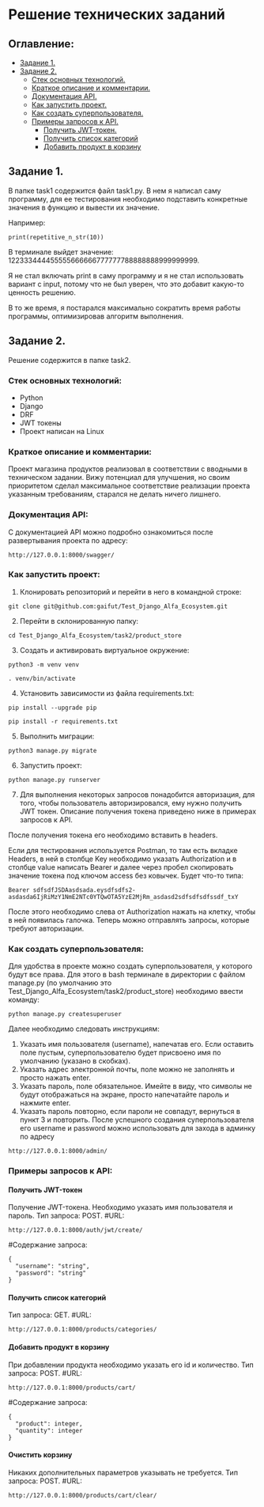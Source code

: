 # Решение технических заданий

## Оглавление:
- [Задание 1.](#Задание-1)
- [Задание 2.](#Задание-2)
  - [Стек основных технологий.](#Стек-основных-технологий)
  - [Краткое описание и комментарии.](#Краткое-описание-и-комментарии)
  - [Документация API.](#Документация-API)
  - [Как запустить проект.](#Как-запустить-проект)
  - [Как создать суперпользователя.](#Как-создать-суперпользователя)
  - [Примеры запросов к API.](#Примеры-запросов-к-API)
    - [Получить JWT-токен.](#Получить-JWT-токен)
    - [Получить список категорий](#Получить-список-категорий)
    - [Добавить продукт в корзину](#Добавить-продукт-в-корзину)
    

## Задание 1.
В папке task1 содержится файл task1.py. В нем я написал саму программу, для ее тестирования необходимо подставить конкретные значения в функцию и вывести их значение.

Например:
```
print(repetitive_n_str(10))
```
В терминале выйдет значение: 122333444455555666666777777788888888999999999.

Я не стал включать print в саму программу и я не стал использовать вариант с input, потому что не был уверен, что это добавит какую-то ценность решению.

В то же время, я постарался максимально сократить время работы программы, оптимизировав алгоритм выполнения.

## Задание 2.
Решение содержится в папке task2.

### Стек основных технологий:
- Python
- Django
- DRF
- JWT токены
- Проект написан на Linux

### Краткое описание и комментарии:
Проект магазина продуктов реализовал в соответствии с вводными в техническом задании. Вижу потенциал для улучшения, но своим приоритетом сделал максимальное соответствие реализации проекта указанным требованиям, старался не делать ничего лишнего.

### Документация API:
С документацией API можно подробно ознакомиться после развертывания проекта по адресу:
```
http://127.0.0.1:8000/swagger/
```

### Как запустить проект:

1. Клонировать репозиторий и перейти в него в командной строке:

```
git clone git@github.com:gaifut/Test_Django_Alfa_Ecosystem.git
```
2. Перейти в склонированную папку:
```
cd Test_Django_Alfa_Ecosystem/task2/product_store
```

3. Cоздать и активировать виртуальное окружение:

```
python3 -m venv venv
```

```
. venv/bin/activate
```

4. Установить зависимости из файла requirements.txt:

```
pip install --upgrade pip
```

```
pip install -r requirements.txt
```

5. Выполнить миграции:

```
python3 manage.py migrate
```

6. Запустить проект:

```
python manage.py runserver
```
7. Для выполнения некоторых запросов понадобится авторизация, для того, чтобы пользователь авторизировался, ему нужно получить JWT токен. Описание получения токена приведено ниже в примерах запросов к API.

После получения токена его необходимо вставить в headers. 

Если для тестирования используется Postman, то там есть вкладке Headers, в ней в столбце Key необходимо указать Authorization и в столбце value написать Bearer и далее через пробел скопировать значение токена под ключом access без ковычек. Будет что-то типа:
```
Bearer sdfsdfJSDAasdsada.eysdfsdfs2-asdasda6IjRiMzY1NmE2NTc0YTQwOTA5YzE2MjRm_asdasd2sdfsdfsdfssdf_txY
```
После этого необходимо слева от Authorization нажать на клетку, чтобы в ней появилась галочка. Теперь можно отправлять запросы, которые требуют авторизации.

### Как создать суперпользователя:
Для удобства в проекте можно создать суперпользователя, у которого будут все права. Для этого в bash терминале в директории с файлом manage.py (по умолчанию это Test_Django_Alfa_Ecosystem/task2/product_store) необходимо ввести команду:
```
python manage.py createsuperuser

```
Далее необходимо следовать инструкциям:
1) Указать имя пользователя (username), напечатав его. Если оставить поле пустым, суперпользователю будет присвоено имя по умолчанию (указано в скобках).
2) Указать адрес электронной почты, поле можно не заполнять и просто нажать enter.
3) Указать пароль, поле обязательное. Имейте в виду, что символы не будут отображаться на экране, просто напечатайте пароль и нажмите enter.
4) Указать пароль повторно, если пароли не совпадут, вернуться в пункт 3 и повторить.
После успешного создания суперпользователя его username и password можно использовать для захода в админку по адресу
```
http://127.0.0.1:8000/admin/
```

### Примеры запросов к API:

#### Получить JWT-токен
Получение JWT-токена. Необходимо указать имя пользователя и пароль.
Тип запроса: POST.
#URL:
```
http://127.0.0.1:8000/auth/jwt/create/
```
#Содержание запроса:
```
{
  "username": "string",
  "password": "string"
}
```
#### Получить список категорий
Тип запроса: GET.
#URL:
```
http://127.0.0.1:8000/products/categories/
```
#### Добавить продукт в корзину
При добавлении продукта необходимо указать его id и количество.
Тип запроса: POST.
#URL:
```
http://127.0.0.1:8000/products/cart/
```
#Содержание запроса:
```
{
  "product": integer,
  "quantity": integer
}
```
#### Очистить корзину
Никаких дополнительных параметров указывать не требуется.
Тип запроса: POST.
#URL:
```
http://127.0.0.1:8000/products/cart/clear/
```
